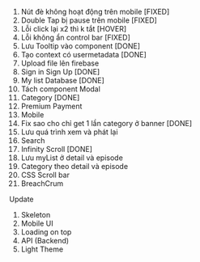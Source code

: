 1. Nút đè không hoạt động trên mobile [FIXED]
2. Double Tap bị pause trên mobile [FIXED]
3. Lỗi click lại x2 thì k tắt [HOVER]
4. Lỗi không ẩn control bar [FIXED]
5. Lưu Tooltip vào component [DONE]
6. Tạo context có usermetadata [DONE]
7. Upload file lên firebase
8. Sign in Sign Up [DONE]
9. My list Database [DONE]
10. Tách component Modal
11. Category [DONE]
12. Premium Payment
13. Mobile
14. Fix sao cho chỉ get 1 lần category ở banner [DONE]
15. Lưu quá trình xem và phát lại
16. Search
17. Infinity Scroll [DONE]
18. Lưu myList ở detail và episode
19. Category theo detail và episode
20. CSS Scroll bar
21. BreachCrum

Update

1. Skeleton
2. Mobile UI
3. Loading on top
4. API (Backend)
5. Light Theme
